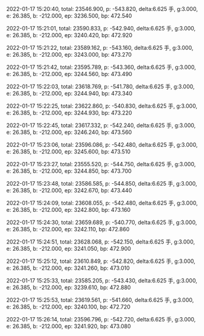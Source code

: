 2022-01-17 15:20:40, total: 23546.900, p: -543.820, delta:6.625 手, g:3.000, e: 26.385, b: -212.000, ep: 3236.500, bp: 472.540

2022-01-17 15:21:01, total: 23590.833, p: -542.940, delta:6.625 手, g:3.000, e: 26.385, b: -212.000, ep: 3240.420, bp: 472.920

2022-01-17 15:21:22, total: 23589.162, p: -543.160, delta:6.625 手, g:3.000, e: 26.385, b: -212.000, ep: 3243.000, bp: 473.270

2022-01-17 15:21:42, total: 23595.789, p: -543.360, delta:6.625 手, g:3.000, e: 26.385, b: -212.000, ep: 3244.560, bp: 473.490

2022-01-17 15:22:03, total: 23618.769, p: -541.780, delta:6.625 手, g:3.000, e: 26.385, b: -212.000, ep: 3244.940, bp: 473.340

2022-01-17 15:22:25, total: 23622.860, p: -540.830, delta:6.625 手, g:3.000, e: 26.385, b: -212.000, ep: 3244.930, bp: 473.220

2022-01-17 15:22:45, total: 23617.332, p: -542.240, delta:6.625 手, g:3.000, e: 26.385, b: -212.000, ep: 3246.240, bp: 473.560

2022-01-17 15:23:06, total: 23596.086, p: -542.480, delta:6.625 手, g:3.000, e: 26.385, b: -212.000, ep: 3245.600, bp: 473.510

2022-01-17 15:23:27, total: 23555.520, p: -544.750, delta:6.625 手, g:3.000, e: 26.385, b: -212.000, ep: 3244.850, bp: 473.700

2022-01-17 15:23:48, total: 23586.585, p: -544.850, delta:6.625 手, g:3.000, e: 26.385, b: -212.000, ep: 3242.670, bp: 473.440

2022-01-17 15:24:09, total: 23608.055, p: -542.480, delta:6.625 手, g:3.000, e: 26.385, b: -212.000, ep: 3242.800, bp: 473.160

2022-01-17 15:24:30, total: 23659.689, p: -540.770, delta:6.625 手, g:3.000, e: 26.385, b: -212.000, ep: 3242.110, bp: 472.860

2022-01-17 15:24:51, total: 23628.068, p: -542.150, delta:6.625 手, g:3.000, e: 26.385, b: -212.000, ep: 3241.050, bp: 472.900

2022-01-17 15:25:12, total: 23610.849, p: -542.820, delta:6.625 手, g:3.000, e: 26.385, b: -212.000, ep: 3241.260, bp: 473.010

2022-01-17 15:25:33, total: 23585.205, p: -543.430, delta:6.625 手, g:3.000, e: 26.385, b: -212.000, ep: 3239.610, bp: 472.880

2022-01-17 15:25:53, total: 23619.561, p: -541.660, delta:6.625 手, g:3.000, e: 26.385, b: -212.000, ep: 3240.100, bp: 472.720

2022-01-17 15:26:14, total: 23596.796, p: -542.720, delta:6.625 手, g:3.000, e: 26.385, b: -212.000, ep: 3241.920, bp: 473.080